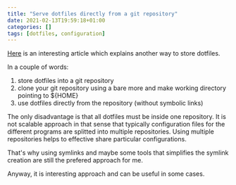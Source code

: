 ```yaml
---
title: "Serve dotfiles directly from a git repository"
date: 2021-02-13T19:59:18+01:00
categories: []
tags: [dotfiles, configuration]
---
```

[Here](https://www.atlassian.com/git/tutorials/dotfiles) is an interesting article which explains another way to store dotfiles.

In a couple of words:
1. store dotfiles into a git repository
2. clone your git repository using a bare more and make working directory pointing to ${HOME}
3. use dotfiles directly from the repository (without symbolic links)

The only disadvantage is that all dotfiles must be inside one repository.
It is not scalable approach in that sense that typically configuration files for the different programs are splitted into multiple repositories.
Using multiple repositories helps to effective share particular configurations.

That's why using symlinks and maybe some tools that simplifies the symlink creation are still the prefered approach for me. 

Anyway, it is interesting approach and can be useful in some cases.
